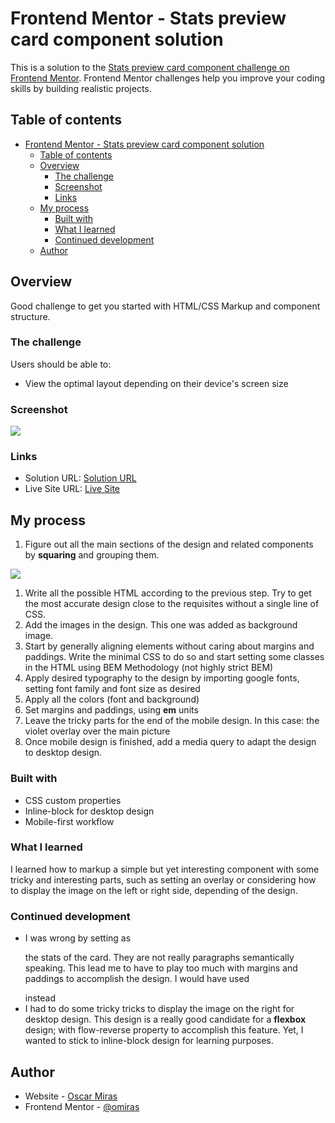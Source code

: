 # Frontend Mentor - Stats preview card component solution

This is a solution to the [Stats preview card component challenge on Frontend Mentor](https://www.frontendmentor.io/challenges/stats-preview-card-component-8JqbgoU62). Frontend Mentor challenges help you improve your coding skills by building realistic projects. 

## Table of contents

- [Frontend Mentor - Stats preview card component solution](#frontend-mentor---stats-preview-card-component-solution)
  - [Table of contents](#table-of-contents)
  - [Overview](#overview)
    - [The challenge](#the-challenge)
    - [Screenshot](#screenshot)
    - [Links](#links)
  - [My process](#my-process)
    - [Built with](#built-with)
    - [What I learned](#what-i-learned)
    - [Continued development](#continued-development)
  - [Author](#author)

## Overview

Good challenge to get you started with HTML/CSS Markup and component structure. 

### The challenge

Users should be able to:

- View the optimal layout depending on their device's screen size

### Screenshot

<img src="https://oscarm.tinytake.com/media/101396c?filename=1620973619722_TinyTake14-05-2021-08-26-57_637565704188699319.png&sub_type=thumbnail_preview&type=attachment&width=406&height=789">


### Links

- Solution URL: [Solution URL](https://github.com/omiras/stats-preview-card-component-main)
- Live Site URL: [Live Site](https://omiras.github.io/stats-preview-card-component-main/)

## My process

1. Figure out all the main sections of the design and related components by __squaring__ and grouping them.

<img src="https://oscarm.tinytake.com/media/10138cf?filename=1620972474826_TinyTake14-05-2021-08-04-09_637565692740383927.png&sub_type=thumbnail_preview&type=attachment&width=313&height=799">

1. Write all the possible HTML according to the previous step. Try to get the most accurate design close to the requisites without a single line of CSS.
2. Add the images in the design. This one was added as background image.
3. Start by generally aligning elements without caring about margins and paddings. Write the minimal CSS to do so and start setting some classes in the HTML using BEM Methodology (not highly strict BEM)
4. Apply desired typography to the design by importing google fonts,  setting font family and font size as desired
5. Apply all the colors (font and background)
6. Set margins and paddings, using __em__ units
7. Leave the tricky parts for the end of the mobile design. In this case: the violet overlay over the main picture
8.  Once mobile design is finished, add a media query to adapt the design to desktop design.

### Built with

- CSS custom properties
- Inline-block for desktop design
- Mobile-first workflow


### What I learned

I learned how to markup a simple but yet interesting component with some tricky and interesting parts, such as setting an overlay or considering how to display the image on the left or right side, depending of the design.

### Continued development

* I was wrong by setting as <p> the stats of the card. They are not really paragraphs semantically speaking. This lead me to have to play too much with margins and paddings to accomplish the design. I would have used <div> instead
* I had to do some tricky tricks to display the image on the right for desktop design. This design is a really good candidate for a __flexbox__ design; with flow-reverse property to accomplish this feature. Yet, I wanted to stick to inline-block design for learning purposes.


## Author

- Website - [Oscar Miras](https://omiras.github.io/)
- Frontend Mentor - [@omiras](https://www.frontendmentor.io/profile/omiras)
